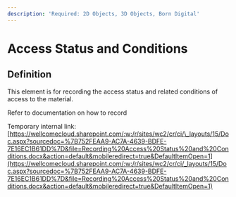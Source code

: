 ```yaml
---
description: 'Required: 2D Objects, 3D Objects, Born Digital'
---
```


# Access Status and Conditions

## Definition

This element is for recording the access status and related conditions of access to the material. 



Refer to documentation on how to record 

Temporary internal link: [https://wellcomecloud.sharepoint.com/:w:/r/sites/wc2/cr/ci/\_layouts/15/Doc.aspx?sourcedoc=%7B752FEAA9-AC7A-4639-BDFE-7E16EC1B61DD%7D&file=Recording%20Access%20Status%20and%20Conditions.docx&action=default&mobileredirect=true&DefaultItemOpen=1](https://wellcomecloud.sharepoint.com/:w:/r/sites/wc2/cr/ci/_layouts/15/Doc.aspx?sourcedoc=%7B752FEAA9-AC7A-4639-BDFE-7E16EC1B61DD%7D&file=Recording%20Access%20Status%20and%20Conditions.docx&action=default&mobileredirect=true&DefaultItemOpen=1) 

